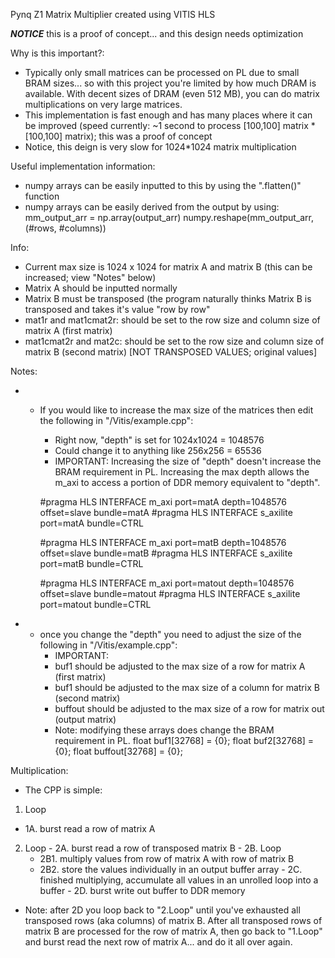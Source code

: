 Pynq Z1 Matrix Multiplier created using VITIS HLS

***NOTICE*** this is a proof of concept... and this design needs optimization

Why is this important?:
 - Typically only small matrices can be processed on PL due to small BRAM sizes... so with this project you're limited by how much DRAM is available. With decent sizes    of DRAM (even 512 MB), you can do matrix multiplications on very large matrices.
 - This implementation is fast enough and has many places where it can be improved (speed currently: ~1 second to process [100,100] matrix * [100,100] matrix); this      was a proof of concept
 - Notice, this deign is very slow for 1024*1024 matrix multiplication

Useful implementation information:
 - numpy arrays can be easily inputted to this by using the ".flatten()" function
 - numpy arrays can be easily derived from the output by using: 
     mm_output_arr = np.array(output_arr)
     numpy.reshape(mm_output_arr, (#rows, #columns))

Info:
 - Current max size is 1024 x 1024 for matrix A and matrix B (this can be increased; view "Notes" below)
 - Matrix A should be inputted normally
 - Matrix B must be transposed (the program naturally thinks Matrix B is transposed and takes it's value "row by row"
 - mat1r and mat1cmat2r: should be set to the row size and column size of matrix A (first matrix)
 - mat1cmat2r and mat2c: should be set to the row size and column size of matrix B (second matrix) [NOT TRANSPOSED VALUES; original values]
 
Notes:
* - If you would like to increase the max size of the matrices then edit the following in "/Vitis/example.cpp":
    - Right now, "depth" is set for 1024x1024 = 1048576
    - Could change it to anything like 256x256 = 65536
    - IMPORTANT: Increasing the size of "depth" doesn't increase the BRAM requirement in PL. Increasing the max depth allows the m_axi to access a portion of DDR memory     equivalent to "depth".

    #pragma HLS INTERFACE m_axi port=matA depth=1048576 offset=slave bundle=matA
    #pragma HLS INTERFACE s_axilite port=matA bundle=CTRL

    #pragma HLS INTERFACE m_axi port=matB depth=1048576 offset=slave bundle=matB
    #pragma HLS INTERFACE s_axilite port=matB bundle=CTRL

    #pragma HLS INTERFACE m_axi port=matout depth=1048576 offset=slave bundle=matout
    #pragma HLS INTERFACE s_axilite port=matout bundle=CTRL
  
* - once you change the "depth" you need to adjust the size of the following in "/Vitis/example.cpp": 
    - IMPORTANT:
    - buf1 should be adjusted to the max size of a row for matrix A (first matrix)
    - buf1 should be adjusted to the max size of a column for matrix B (second matrix)
    - buffout should be adjusted to the max size of a row for matrix out (output matrix)
    - Note: modifying these arrays does change the BRAM requirement in PL.
  float buf1[32768] = {0};
	 float buf2[32768] = {0};
	 float buffout[32768] = {0};
  
Multiplication:
- The CPP is simple:
 1. Loop
   - 1A. burst read a row of matrix A
   2. Loop
     - 2A. burst read a row of transposed matrix B
     - 2B. Loop
       - 2B1. multiply values from row of matrix A with row of matrix B
       - 2B2. store the values individually in an output buffer array
     - 2C. finished multiplying, accumulate all values in an unrolled loop into a buffer
     - 2D. burst write out buffer to DDR memory

- Note: after 2D you loop back to "2.Loop" until you've exhausted all transposed rows (aka columns) of matrix B. After all transposed rows of matrix B are processed for the row of matrix A, then go back to "1.Loop" and burst read the next row of matrix A... and do it all over again.
